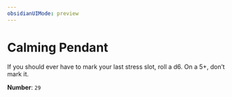 ```yaml
---
obsidianUIMode: preview
---
```

# Calming Pendant

If you should ever have to mark your last stress slot, roll a d6. On a 5+, don’t mark it.

**Number**: `29`
